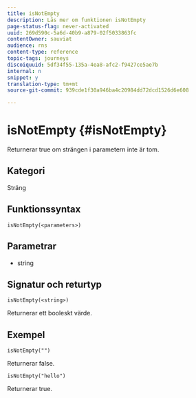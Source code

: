 ```yaml
---
title: isNotEmpty
description: Läs mer om funktionen isNotEmpty
page-status-flag: never-activated
uuid: 269d590c-5a6d-40b9-a879-02f5033863fc
contentOwner: sauviat
audience: rns
content-type: reference
topic-tags: journeys
discoiquuid: 5df34f55-135a-4ea8-afc2-f9427ce5ae7b
internal: n
snippet: y
translation-type: tm+mt
source-git-commit: 939cde1f30a946ba4c20984dd72dcd1526d6e608

---
```



# isNotEmpty {#isNotEmpty}

Returnerar true om strängen i parametern inte är tom.

## Kategori

Sträng

## Funktionssyntax

`isNotEmpty(<parameters>)`

## Parametrar

* string

## Signatur och returtyp

`isNotEmpty(<string>)`

Returnerar ett booleskt värde.

## Exempel

`isNotEmpty("")`

Returnerar false.

`isNotEmpty("hello")`

Returnerar true.

